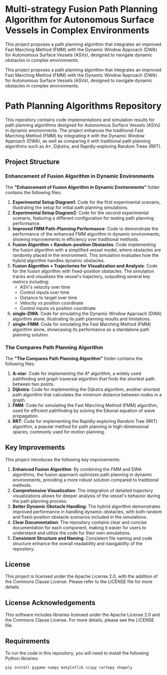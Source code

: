 # Multi-strategy Fusion Path Planning Algorithm for Autonomous Surface Vessels in Complex Environments

This project proposes a path planning algorithm that integrates an improved Fast Marching Method (FMM) with the Dynamic Window Approach (DWA) for Autonomous Surface Vessels (ASVs), designed to navigate dynamic obstacles in complex environments.

This project proposes a path planning algorithm that integrates an improved Fast Marching Method (FMM) with the Dynamic Window Approach (DWA) for Autonomous Surface Vessels (ASVs), designed to navigate dynamic obstacles in complex environments.

# Path Planning Algorithms Repository

This repository contains code implementations and simulation results for path planning algorithms designed for Autonomous Surface Vessels (ASVs) in dynamic environments. The project enhances the traditional Fast Marching Method (FMM) by integrating it with the Dynamic Window Approach (DWA), as well as comparing it with traditional path planning algorithms such as A*, Dijkstra, and Rapidly-exploring Random Trees (RRT).

## Project Structure

### Enhancement of Fusion Algorithm in Dynamic Environments
The **"Enhancement of Fusion Algorithm in Dynamic Environments"** folder contains the following files:

1. **Experimental Setup Diagram1**: Code for the first experimental scenario, illustrating the setup for initial path planning simulations.
2. **Experimental Setup Diagram2**: Code for the second experimental scenario, featuring a different configuration for testing path planning performance.
3. **Improved FMM Path-Planning Performance**: Code to demonstrate the performance of the enhanced FMM algorithm in dynamic environments, showing improvements in efficiency over traditional methods.
4. **Fusion Algorithm + Random-position Obstacles**: Code implementing the fusion algorithm with a simplified vessel model, where obstacles are randomly placed in the environment. This simulation evaluates how the hybrid algorithm handles dynamic obstacles.
5. **Fusion Algorithm + Trajectories for Visualization and Analysis**: Code for the fusion algorithm with fixed-position obstacles. The simulation tracks and visualizes the vessel's trajectory, outputting several key metrics including:
   - ASV's velocity over time
   - Control inputs over time
   - Distance to target over time
   - Velocity vs position coordinate
   - Control inputs vs position coordinate
6. **single-DWA**: Code for simulating the Dynamic Window Approach (DWA) algorithm alone, illustrating its path planning results and limitations.
7. **single-FMM**: Code for simulating the Fast Marching Method (FMM) algorithm alone, showcasing its performance as a standalone path planning solution.

### The Compares Path Planning Algorithm
The **"The Compares Path Planning Algorithm"** folder contains the following files:

1. **A-star**: Code for implementing the A* algorithm, a widely used pathfinding and graph traversal algorithm that finds the shortest path between two points.
2. **Dijkstra**: Code for implementing the Dijkstra algorithm, another shortest path algorithm that calculates the minimum distance between nodes in a graph.
3. **FMM**: Code for simulating the Fast Marching Method (FMM) algorithm, used for efficient pathfinding by solving the Eikonal equation of wave propagation.
4. **RRT**: Code for implementing the Rapidly-exploring Random Tree (RRT) algorithm, a popular method for path planning in high-dimensional spaces, commonly used for motion planning.

## Key Improvements
This project introduces the following key improvements:

1. **Enhanced Fusion Algorithm**: By combining the FMM and DWA algorithms, the fusion approach optimizes path planning in dynamic environments, providing a more robust solution compared to traditional methods.
2. **Comprehensive Visualization**: The integration of detailed trajectory visualizations allows for deeper analysis of the vessel's behavior during the path planning process.
3. **Better Dynamic Obstacle Handling**: The hybrid algorithm demonstrates improved performance in handling dynamic obstacles, with both random and fixed-position obstacle scenarios included in the simulations.
4. **Clear Documentation**: The repository contains clear and concise documentation for each component, making it easier for users to understand and utilize the code for their own simulations.
5. **Consistent Structure and Naming**: Consistent file naming and code structure enhance the overall readability and navigability of the repository.

## License

This project is licensed under the Apache License 2.0, with the addition of the Commons Clause License. Please refer to the LICENSE file for more details.

## License Acknowledgements

This software includes libraries licensed under the Apache License 2.0 and the Commons Clause License. For more details, please see the LICENSE file.

## Requirements

To run the code in this repository, you will need to install the following Python libraries:

```bash
pip install pygame numpy matplotlib scipy cartopy shapely
